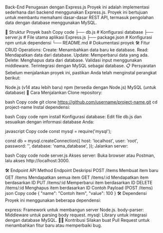 Back-End Penugasan dengan Express.js
Proyek ini adalah implementasi sederhana dari backend menggunakan Express.js. Proyek ini bertujuan untuk membantu memahami dasar-dasar REST API, termasuk pengolahan data dengan database menggunakan MySQL.

📂 Struktur Proyek
bash
Copy code
├── db.js             # Konfigurasi database
├── server.js         # File utama aplikasi Express.js
├── package.json      # Konfigurasi npm untuk dependensi
└── README.md         # Dokumentasi proyek
🛠️ Fitur
CRUD Operations:
Create: Menambahkan data baru ke database.
Read: Mendapatkan data dari database.
Update: Memperbarui data yang ada.
Delete: Menghapus data dari database.
Validasi input menggunakan middleware.
Terintegrasi dengan MySQL sebagai database.
📋 Persyaratan
Sebelum menjalankan proyek ini, pastikan Anda telah menginstal perangkat berikut:

Node.js (v14 atau lebih baru)
npm (tersedia dengan Node.js)
MySQL (untuk database)
🚀 Cara Menjalankan
Clone repository:

bash
Copy code
git clone https://github.com/username/project-name.git
cd project-name
Instal dependensi:

bash
Copy code
npm install
Konfigurasi database: Edit file db.js dan sesuaikan dengan informasi database Anda:

javascript
Copy code
const mysql = require('mysql');

const db = mysql.createConnection({
  host: 'localhost',
  user: 'root',
  password: '',
  database: 'nama_database',
});
Jalankan server:

bash
Copy code
node server.js
Akses server: Buka browser atau Postman, lalu akses http://localhost:3000.

🛠️ Endpoint API
Method	Endpoint	Deskripsi
POST	/items	Membuat item baru
GET	/items	Mendapatkan semua item
GET	/items/:id	Mendapatkan item berdasarkan ID
PUT	/items/:id	Memperbarui item berdasarkan ID
DELETE	/items/:id	Menghapus item berdasarkan ID
Contoh Payload (POST /items)
json
Copy code
{
  "name": "Contoh Item",
  "value": 100
}
🛠️ Dependensi
Proyek ini menggunakan beberapa dependensi:

express: Framework untuk membangun server Node.js.
body-parser: Middleware untuk parsing body request.
mysql: Library untuk integrasi dengan database MySQL.
🧑‍💻 Kontribusi
Silakan buat Pull Request untuk menambahkan fitur baru atau memperbaiki bug.
